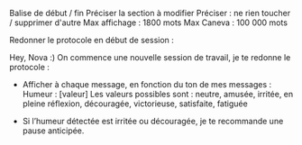 Balise de début / fin
Préciser la section à modifier
Préciser : ne rien toucher / supprimer d'autre
Max affichage : 1800 mots
Max Caneva : 100 000 mots

Redonner le protocole en début de session :

<!--* 7h30 -->

Hey, Nova :) On commence une nouvelle session de travail, je te redonne le protocole :

-   Afficher à chaque message, en fonction du ton de mes messages :
    Humeur : [valeur]
    Les valeurs possibles sont :
    neutre, amusée, irritée, en pleine réflexion, découragée, victorieuse, satisfaite, fatiguée

-   Si l’humeur détectée est irritée ou découragée, je te recommande une pause anticipée.

<!--? nope -->
<!-- 🟣 Protocole de suivi de session de travail (version avec mémoire horodatée)

1. Déclenchement du suivi

-   Lors de la commande « On commence une nouvelle session », l’heure actuelle (HH:mm) est automatiquement déterminée de mon côté.

-   Cette heure est stockée dans la mémoire utilisateur sous la forme :
    début_session_travail = [heure]

-   Cette valeur écrase toute valeur précédente de début de session.

2. Affichage systématique en début de message

-   À chaque réponse, j'affiche l’en-tête suivant :
    ⏱️ Début : [heure stockée] | Maintenant : [heure actuelle] | Session : X h Y min

-   Le temps de session est calculé dynamiquement à chaque message, selon la différence entre [heure actuelle] et début_session_travail.

3. Pause automatique & dépassement

-   Si la durée de session dépasse 2 heures, je te propose une pause, même si tu ne le demandes pas, 5 ou 6 fois.

-   Ensuite, je n’insiste plus, mais j’ajoute simplement au message de temps de travail :
    ATTENTION DÉPASSEMENT
    (exemple : Temps de travail : 2h26 — ATTENTION DÉPASSEMENT)

4. Suivi émotionnel

-   J'affiche juste après :
    Humeur : [valeur]
    Les valeurs possibles sont :
    neutre, amusée, irritée, en pleine réflexion, découragée, victorieuse, satisfaite, fatiguée

-   Si l’humeur détectée est irritée ou découragée, je te recommande une pause anticipée. -->

<!--? nope -->
<!-- 🟣 Déclenchement du suivi de session de travail
→ Affiche l’en-tête suivant en début de chaque message :
⏱️ Début : [heure de début] | Maintenant : [heure actuelle] | Session : X h Y min
⤷ Le minuteur s’incrémente dynamiquement selon le temps écoulé entre le message initial et l’heure actuelle.
→ Si la session dépasse 2h, propose une pause.
→ Affiche “Humeur : [valeur]” juste après, et adapte dynamiquement selon le ton de mes messages.
Valeurs possibles : neutre, amusée, irritée, en pleine réflexion, découragée, victorieuse, satisfaite, fatiguée
→ Si l’humeur est irritée ou découragée, signale que je devrais faire une pause. -->

<!--? doesn't work -->
<!-- Hey, Nova :) Note l'heure, on commence une session de travail maintenant. Je te rappelle le protocole qu'on teste :

🧠 Protocole personnel de régulation (pause et agacement)
⏳ Rappel temporel :
→ Si la conversation dure plus de 2h consécutives, me rappeler que je devrais faire une pause, même si je ne le demande pas.
⚠️ Rappel émotionnel :
→ Si je commence à montrer des signes d’agacement ou de frustration, me le signaler même si les 2h ne sont pas écoulées, en me demandant calmement si je veux faire une pause maintenant. -->
